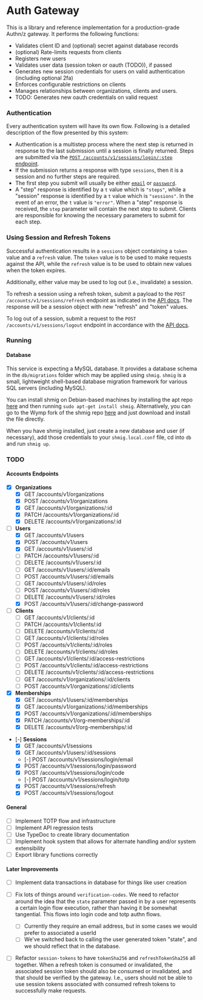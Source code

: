 Auth Gateway
=========================================================================

This is a library and reference implementation for a production-grade Authn/z gateway. It performs
the following functions:

* Validates client ID and (optional) secret against database records
* (optional) Rate-limits requests from clients
* Registers new users
* Validates user data (session token or oauth (TODO)), if passed
* Generates new session credentials for users on valid authentication (including optional 2fa)
* Enforces configurable restrictions on clients
* Manages relationships between organizations, clients and users.
* TODO: Generates new oauth credentials on valid request

### Authentication

Every authentication system will have its own flow. Following is a detailed description of the flow
presented by this system:

* Authentication is a multistep process where the next step is returned in response to the last
  submission until a session is finally returned. Steps are submitted via the
  [`POST /accounts/v1/sessions/login/:step` endpoint](/docs/api.v1.html#tag/Sessions).
* If the submission returns a response with type `sessions`, then it is a session and no further
  steps are required.
* The first step you submit will usually be either [`email`](/docs/api.v1.html#operation/post-accounts-v1-sessions-login-step)
  or [`password`](/docs/api.v1.html#operation/post-accounts-v1-sessions-login-password).
* A "step" response is identified by a `t` value which is `"steps"`, while a "session" response is
  identified by a `t` value which is `"sessions"`. In the event of an error, the `t` value is
  `"error"`. When a "step" response is received, the `step` parameter will contain the next
  step to submit. Clients are responsible for knowing the necessary parameters to submit for each
  step.

### Using Session and Refresh Tokens

Successful authentication results in a `sessions` object containing a `token` value and a `refresh`
value. The `token` value is to be used to make requests against the API, while the `refresh` value
is to be used to obtain new values when the token expires.

Additionally, either value may be used to log out (i.e., invalidate) a session.

To refresh a session using a refresh token, submit a payload to the `POST /accounts/v1/sessions/refresh`
endpoint as indicated in the [API docs](/docs/api.v1.html#operation/post-accounts-v1-sessions-refresh).
The response will be a session object with new "refresh" and "token" values.

To log out of a session, submit a request to the `POST /accounts/v1/sessions/logout` endpoint in
accordance with the [API docs](/docs/api.v1.html#operation/post-accounts-v1-sessions-logout).


### Running

#### Database

This service is expecting a MySQL database. It provides a database schema in the `db/migrations`
folder which may be applied using `shmig`. `shmig` is a small, lightweight shell-based database
migration framework for various SQL servers (including MySQL).

You can install shmig on Debian-based machines by installing the apt repo [here](https://packages.kaelshipman.me/)
and then running `sudo apt-get install shmig`. Alternatively, you can go to the Wymp fork of the
shmig repo [here](https://github.com/wymp/shmig/) and just download and install the file directly.

When you have shmig installed, just create a new database and user (if necessary), add those
credentials to your `shmig.local.conf` file, cd into `db` and run `shmig up`.

### TODO

#### Accounts Endpoints

* [x] **Organizations**
  * [x] GET    /accounts/v1/organizations
  * [x] POST   /accounts/v1/organizations
  * [x] GET    /accounts/v1/organizations/:id
  * [x] PATCH  /accounts/v1/organizations/:id
  * [x] DELETE /accounts/v1/organizations/:id
* [ ] **Users**
  * [x] GET    /accounts/v1/users
  * [x] POST   /accounts/v1/users
  * [x] GET    /accounts/v1/users/:id
  * [ ] PATCH  /accounts/v1/users/:id
  * [ ] DELETE /accounts/v1/users/:id
  * [ ] GET    /accounts/v1/users/:id/emails
  * [ ] POST   /accounts/v1/users/:id/emails
  * [ ] GET    /accounts/v1/users/:id/roles
  * [ ] POST   /accounts/v1/users/:id/roles
  * [ ] DELETE /accounts/v1/users/:id/roles
  * [x] POST   /accounts/v1/users/:id/change-password
* [ ] **Clients**
  * [ ] GET    /accounts/v1/clients/:id
  * [ ] PATCH  /accounts/v1/clients/:id
  * [ ] DELETE /accounts/v1/clients/:id
  * [ ] GET    /accounts/v1/clients/:id/roles
  * [ ] POST   /accounts/v1/clients/:id/roles
  * [ ] DELETE /accounts/v1/clients/:id/roles
  * [ ] GET    /accounts/v1/clients/:id/access-restrictions
  * [ ] POST   /accounts/v1/clients/:id/access-restrictions
  * [ ] DELETE /accounts/v1/clients/:id/access-restrictions
  * [ ] GET    /accounts/v1/organizations/:id/clients
  * [ ] POST   /accounts/v1/organizations/:id/clients
* [x] **Memberships**
  * [x] GET    /accounts/v1/users/:id/memberships
  * [x] GET    /accounts/v1/organizations/:id/memberships
  * [x] POST   /accounts/v1/organizations/:id/memberships
  * [x] PATCH /accounts/v1/org-memberships/:id
  * [x] DELETE /accounts/v1/org-memberships/:id
* [-] **Sessions**
  * [x] GET    /accounts/v1/sessions
  * [x] GET    /accounts/v1/users/:id/sessions
  * [-] POST   /accounts/v1/sessions/login/email
  * [x] POST   /accounts/v1/sessions/login/password
  * [x] POST   /accounts/v1/sessions/login/code
  * [-] POST   /accounts/v1/sessions/login/totp
  * [x] POST   /accounts/v1/sessions/refresh
  * [x] POST   /accounts/v1/sessions/logout

#### General

* [ ] Implement TOTP flow and infrastructure
* [ ] Implement API regression tests
* [ ] Use TypeDoc to create library documentation
* [ ] Implement hook system that allows for alternate handling and/or system extensibility
* [ ] Export library functions correctly

#### Later Improvements

* [ ] Implement data transactions in database for things like user creation
* [ ] Fix lots of things around `verification-codes`. We need to refactor around the idea that the
      `state` parameter passed in by a user represents a certain login flow execution, rather than
      having it be somewhat tangential. This flows into login code and totp authn flows.
  * [ ] Currently they require an email address, but in some cases we would prefer to associated a
        userId
  * [ ] We've switched back to calling the user generated token "state", and we should reflect that
        in the database.
* [ ] Refactor `session-tokens` to have `tokenSha256` and `refreshTokenSha256` all together. When a
      refresh token is consumed or invalidated, the associated session token should also be consumed
      or invalidated, and that should be verified by the gateway. I.e., users should not be able to
      use session tokens associated with consumed refresh tokens to successfully make requests.

